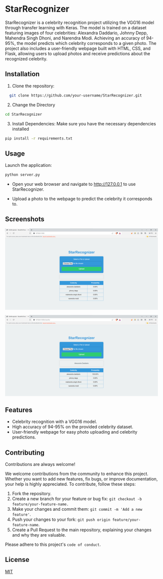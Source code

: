 
# StarRecognizer

StarRecognizer is a celebrity recognition project utilizing the VGG16 model through transfer learning with Keras. The model is trained on a dataset featuring images of four celebrities: Alexandra Daddario, Johnny Depp, Mahendra Singh Dhoni, and Narendra Modi. Achieving an accuracy of 94-95%, the model predicts which celebrity corresponds to a given photo. The project also includes a user-friendly webpage built with HTML, CSS, and Flask, allowing users to upload photos and receive predictions about the recognized celebrity.





## Installation

1. Clone the repository:

```bash
  git clone https://github.com/your-username/StarRecognizer.git
```
2. Change the Directory
```bash
cd StarRecognizer
```
3. Install Dependencies: Make sure you have the necessary dependencies installed
```bash
pip install -r requirements.txt
```

## Usage

Launch the application:
```bash
python server.py
```
- Open your web browser and navigate to http://127.0.0.1 to use StarRecognizer.

- Upload a photo to the webpage to predict the celebrity it corresponds to.


## Screenshots

![App Screenshot](https://github.com/laboromniavincit1/StarRecognizer/blob/main/Screenshots/1.png?raw=true)

![App Screenshot](https://github.com/laboromniavincit1/StarRecognizer/blob/main/Screenshots/2.png?raw=true)


## Features

- Celebrity recognition with a VGG16 model.
- High accuracy of 94-95% on the provided celebrity dataset.
- User-friendly webpage for easy photo uploading and celebrity predictions.


## Contributing

Contributions are always welcome!

We welcome contributions from the community to enhance this project. Whether you want to add new features, fix bugs, or improve documentation, your help is highly appreciated. To contribute, follow these steps:

1. Fork the repository.
2. Create a new branch for your feature or bug fix: `git checkout -b feature/your-feature-name.`
3. Make your changes and commit them: `git commit -m 'Add a new feature'`.
4. Push your changes to your fork: `git push origin feature/your-feature-name`.
5. Create a Pull Request to the main repository, explaining your changes and why they are valuable.

Please adhere to this project's `code of conduct`.


## License

[MIT](https://choosealicense.com/licenses/mit/)

